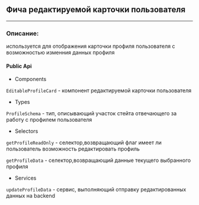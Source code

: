 ## Фича редактируемой карточки пользователя

_____

### Описание: 
используется для отображения карточки профиля пользователя с возможностью изменния данных профиля


#### Public Api 

- Components

 `EditableProfileCard` - компонент редактируемой карточки пользователя
 
- Types 

`ProfileSchema` - тип, описывающий участок стейта отвечающего за работу с профилем пользователя

- Selectors 

`getProfileReadOnly` - селектор,возвращающий флаг имеет ли пользователь возможность редактировать профиль

`getProfileData` - селектор,возвращающий данные текущего выбранного профиля

- Services

`updateProfileData` - сервис, выполняющий отправку редактированных данных на backend





